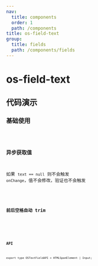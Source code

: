 ```yaml
---
nav:
  title: components
  order: 1
  path: /components
title: os-field-text
group:
  title: fields
  path: /components/fields
---
```


# os-field-text

## 代码演示

### 基础使用

<code src="../demos/field-text/simple.tsx" />

### 异步获取值

如果 `text == null` 则不会触发 `onChange`，值不会修改，验证也不会触发

<code src="../demos/field-text/async-value.tsx" />

### 前后空格自动 trim

<code src="../demos/field-text/auto-trim.tsx" />

<!-- <API exports='["Settings"]' src="../components/fields/text.tsx"></API> -->

### API

`export type OSTextFieldAPI = HTMLSpanElement | Input;`
